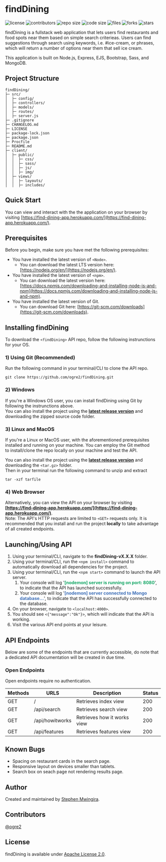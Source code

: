 # findDining

![license](https://img.shields.io/static/v1?label=license&message=Apache%202.0&color=informational)
![contributors](https://img.shields.io/static/v1?label=contributors&message=1&color=success)
![repo size](https://img.shields.io/github/repo-size/ogre2/findDining)
![code size](https://img.shields.io/github/languages/code-size/ogre2/findDining?color=red)
![files](https://img.shields.io/github/directory-file-count/ogre2/findDining?color=skyblue)
![forks](https://img.shields.io/github/forks/ogre2/findDining?style=social)
![stars](https://img.shields.io/github/stars/ogre2/findDining?style=social)

findDining is a fullstack web application that lets users find restaurants and food spots near them based on simple search criterieas. Users can find suggestions through search using keywords, i.e. #ice-cream, or phrases, which will return a number of options near them that sell ice cream.

This application is built on Node.js, Express, EJS, Bootstrap, Sass, and MongoDB.

## Project Structure

```
findDining/
├─ src/
│  ├─ config/
│  ├─ controllers/
│  ├─ models/
│  ├─ routes/
│  ├─ server.js
├─ .gitignore
├─ CHANGELOG.md
├─ LICENSE
├─ package-lock.json
├─ package.json
├─ Procfile
├─ README.md
├─ client/
│  ├─ public/
│  │  ├─ css/
│  │  ├─ sass/
│  │  ├─ js/
│  │  ├─ img/
│  ├─ views/
│  │  ├─ layouts/
│  │  ├─ includes/

```

## Quick Start

You can view and interact with the the application on your browser by visiting [https://find-dining-app.herokuapp.com/](https://find-dining-app.herokuapp.com/).  

## Prerequisites

Before you begin, make sure you have met the following prerequisites:

- You have installed the latest version of `<Node>`.
  - You can download the latest LTS version here: [https://nodejs.org/en/](https://nodejs.org/en/).
- You have installed the latest version of `<npm>`.
  - You can download the latest version here: [https://docs.npmjs.com/downloading-and-installing-node-js-and-npm](https://docs.npmjs.com/downloading-and-installing-node-js-and-npm).
- You have installed the latest version of Git.
  - You can download Git here: [https://git-scm.com/downloads](https://git-scm.com/downloads).

## **Installing findDining**

To download the `<findDining>` API repo, follow the following instrunctions for your OS.

### **1) Using Git** (Recommended)

Run the following command in your terminal/CLI to clone the API repo.

```
git clone https://github.com/ogre2/findDining.git
```

### **2) Windows**

If you're a Windows OS user, you can install findDining using Git by following the instrunctions above.  
You can also install the project using the **[latest release version](https://github.com/ogre2/findDining/releases)** and downloading the zipped source code folder.

### **3) Linux and MacOS**

If you're a Linux or MacOS user, with the aforementioned prerequisites installed and running on your machine. You can employ the Git method  
to install/clone the repo locally on your machine and test the API.

You can also install the project using the **[latest release version](https://github.com/ogre2/findDining/releases)** and downloading the `<tar.gz>` folder.  
Then in your terminal run the following command to unzip and extract

```
tar -xzf tarfile
```

### **4) Web Browser**

Alternatively, you can view the API on your browser by visiting **[https://find-dining-app.herokuapp.com/](https://find-dining-app.herokuapp.com/)**.  
Note: The API's HTTP requests are limited to `<GET>` requests only. It is recommended that you install and run the project **locally** to take advantage of all created endpoints.

## **Launching/Using API**

1. Using your terminal/CLI, navigate to the **findDining-vX.X.X** folder.
2. Using your terminal/CLI, run the `<npm install>` command to automatically download all dependencies for the project.
3. Using your terminal/CLI, run the `<npm start>` command to launch the API server.
   1. Your console will log '**<span style="color:#15a766">[nodemon] server is running on port: 8080</span>**', to indicate that the API has launched successfully.
   2. Your console will log '**<span style="color:#3f70b8">[nodemon] server connected to Mongo database...</span>**', to indicate that the API has successfully connected to the database.
4. On your browser, navigate to `<localhost:4000>`.
5. You should see `<{"message":"Ok"}>`, which will indicate that the API is working.
6. Visit the various API end points at your leisure.

## API Endpoints

Below are some of the endpoints that are currently accessible, do note that a dedicated API documentation will be created in due time.

### **Open Endpoints**

Open endpoints require no authentication.

| Methods     | URLS             |Description                    |Status|
| ----------- | -----------      | -----------                   | -----------      |
| GET         | /                |Retrieves index view           |200|
| GET         | /api/search      |Retrieves search view          |200|
| GET         | /api/howitworks  |Retrieves how it works view    |200|
| GET         | /api/features    |Retrieves features view        |200|

## Known Bugs

- Spacing on restaurant cards in the search page.
- Responsive layout on devices smaller than tablets.
- Search box on seach page not rendering results page.

## Author

Created and maintained by [Stephen Mwingira](https://www.linkedin.com/in/stephen-mwingira-098819184/).

## Contributors

[@ogre2](https://github.com/ogre2/)

## License

findDining is available under [Apache License 2.0](https://www.apache.org/licenses/LICENSE-2.0).